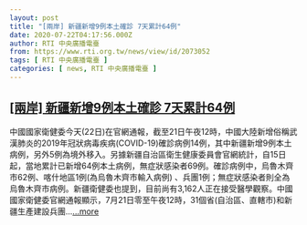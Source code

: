 ```yaml
---
layout: post
title: "[兩岸] 新疆新增9例本土確診 7天累計64例"
date: 2020-07-22T04:17:56.000Z
author: RTI 中央廣播電臺
from: https://www.rti.org.tw/news/view/id/2073052
tags: [ RTI 中央廣播電臺 ]
categories: [ news, RTI 中央廣播電臺 ]
---
```

<!--1595391476000-->
[[兩岸] 新疆新增9例本土確診 7天累計64例](https://www.rti.org.tw/news/view/id/2073052)
------

<div>
中國國家衛健委今天(22日)在官網通報，截至21日午夜12時，中國大陸新增俗稱武漢肺炎的2019年冠狀病毒疾病(COVID-19)確診病例14例，其中新疆新增9例本土病例，另外5例為境外移入。另據新疆自治區衛生健康委員會官網統計，自15日起，當地累計已新增64例本土病例，無症狀感染者69例。確診病例中，烏魯木齊市62例、喀什地區1例(為烏魯木齊市輸入病例) 、兵團1例；無症狀感染者則全為烏魯木齊市病例。新疆衛健委也提到，目前尚有3,162人正在接受醫學觀察。中國國家衛健委官網通報顯示，7月21日零至午夜12時，31個省(自治區、直轄市)和新疆生產建設兵團...<a target="_blank" href="https://www.rti.org.tw/news/view/id/2073052">...more</a>
</div>
